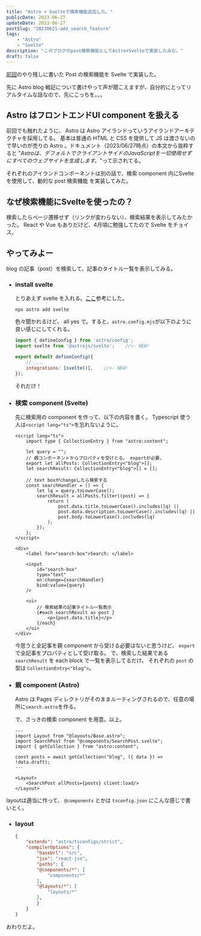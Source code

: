 ```yaml
---
title: "Astro + Svelteで検索機能追加した。"
publicDate: 2023-06-27
updateDate: 2023-06-27
postSlug: "20230621-add_search_feature"
tags:
    - "Astro"
    - "Svelte"
description: "このブログのpost検索機能としてAstro+Svelteで実装したみた。"
draft: false
---
```


[前回](https://marogosteen-pages.web.app/posts/20230621-remake_my_blog/)のやり残しに書いた Post の検索機能を Svelte で実装した。

先に Astro blog 戦記について書けやって声が聞こえますが、自分的にとってリアルタイムな話なので、先にこっちを。。。

## Astro はフロントエンドUI component を扱える

前回でも触れたように、 Astro は Astro アイランドっていうアイランドアーキテクチャを採用してる。
基本は普通の HTML と CSS を提供して JS は渡さないので早いのが売りの Astro 。ドキュメント（2023/06/27時点）の本文から抜粋すると
"*Astroは、デフォルトでクライアントサイドのJavaScriptを一切使用せずにすべてのウェブサイトを生成します。*"って示されてる。

それぞれのアイランドコンポーネントは別の話で、検索 component 内にSvelteを使用して、動的な post 検索機能 を実装してみた。

## なぜ検索機能にSvelteを使ったの？

検索したらページ遷移せず（リンクが変わらない）、検索結果を表示してみたかった。
 React や Vue もありだけど、4月頃に勉強してたので Svelte をチョイス。

## やってみよー

blog の記事（post）を検索して、記事のタイトル一覧を表示してみる。

- ### install svelte

    とりあえず svelte を入れる。[ここ](https://docs.astro.build/ja/guides/integrations-guide/svelte/)参考にした。

    ```shell
    npx astro add svelte
    ```

    色々聞かれるけど、 all yes で。すると、`astro.config.mjs`が以下のように良い感じにしてくれる。

    ```js
    import { defineConfig } from 'astro/config';
    import svelte from '@astrojs/svelte';    //<- NEW!

    export default defineConfig({
        // ...
        integrations: [svelte()],    //<- NEW!
    });
    ```

    それだけ！

- ### 検索 component (Svelte)

    先に検索用の component を作って、以下の内容を書く。 Typescript 使う人は`<script lang="ts">`を忘れないように。

    ```svelte
    <script lang="ts">
        import type { CollectionEntry } from "astro:content";

        let query = "";
        // 親コンポーネントからプロパティを受けとる。 exportが必要。
        export let allPosts: CollectionEntry<"blog">[];
        let searchResult: CollectionEntry<"blog">[] = [];

        // text boxがchangeしたら検索する
        const searchHandler = () => {
            let lq = query.toLowerCase();
            searchResult = allPosts.filter((post) => {
                return (
                    post.data.title.toLowerCase().includes(lq) ||
                    post.data.description.toLowerCase().includes(lq) ||
                    post.body.toLowerCase().includes(lq)
                );
            });
        };
    </script>

    <div>
        <label for="search-box">Search: </label>

        <input
            id="search-box"
            type="text"
            on:change={searchHandler}
            bind:value={query}
        />

        <ui>
            // 検索結果の記事タイトル一覧表示
            {#each searchResult as post }
                <p>{post.data.title}</p>
            {/each}
        </ui>
    </div>
    ```

    今思うと全記事を親 component から受ける必要はないと思うけど、 `export` で全記事をプロパティとして受け取る。
    で、検索した結果である `searchResult` を each block で一覧を表示してるだけ。
    それぞれの `post` の型は `CollectionEntry<"blog">`。

- ### 親 component (Astro)

    Astro は Pages ディレクトリがそのままルーティングされるので、任意の場所に`search.astro`を作る。

    で、さっきの検索 component を用意。以上。

    ```astro
    ---
    import Layout from "@layouts/Base.astro";
    import SearchPost from "@components/SearchPost.svelte";
    import { getCollection } from "astro:content";

    const posts = await getCollection("blog", ({ data }) => !data.draft);
    ---

    <Layout>
        <SearchPost allPosts={posts} client:load/>
    </Layout>
    ```

layoutは適当に作って、 `@components` とかは `tsconfig.json` にこんな感じで書いとく。

- ### layout

    ```json
    {
        "extends": "astro/tsconfigs/strict",
        "compilerOptions": {
            "baseUrl": "src",
            "jsx": "react-jsx",
            "paths": {
            "@components/*": [
                "components/*"
            ],
            "@layouts/*": [
                "layouts/*"
            ],
            }
        }
    }
    ```

おわりだよ。
